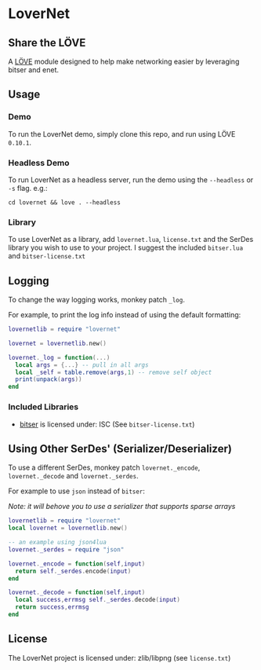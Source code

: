 # LoverNet

## Share the LÖVE

A [LÖVE](https://love2d.org/) module designed to help make networking easier by
leveraging bitser and enet.

## Usage

### Demo

To run the LoverNet demo, simply clone this repo, and run using LÖVE `0.10.1`.

### Headless Demo

To run LoverNet as a headless server, run the demo using the `--headless` or `-s`
flag. e.g.:

`cd lovernet && love . --headless`

### Library

To use LoverNet as a library, add `lovernet.lua`, `license.txt` and the SerDes
library you wish to use to your project. I suggest the included `bitser.lua` and
`bitser-license.txt`

## Logging

To change the way logging works, monkey patch `_log`.

For example, to print the log info instead of using the default formatting:

```lua
lovernetlib = require "lovernet"

lovernet = lovernetlib.new()

lovernet._log = function(...)
  local args = {...} -- pull in all args
  local _self = table.remove(args,1) -- remove self object
  print(unpack(args))
end
```

### Included Libraries

* [bitser](https://github.com/gvx/bitser) is licensed under: ISC (See `bitser-license.txt`)

## Using Other SerDes' (Serializer/Deserializer)

To use a different SerDes, monkey patch `lovernet._encode`, `lovernet._decode` and `lovernet._serdes`.

For example to use `json` instead of `bitser`:

_Note: it will behove you to use a serializer that supports sparse arrays_

```lua
lovernetlib = require "lovernet"
local lovernet = lovernetlib.new()

-- an example using json4lua
lovernet._serdes = require "json"

lovernet._encode = function(self,input)
  return self._serdes.encode(input)
end

lovernet._decode = function(self,input)
  local success,errmsg self._serdes.decode(input)
  return success,errmsg
end
```

## License

The LoverNet project is licensed under: zlib/libpng (see `license.txt`)
